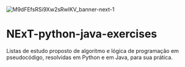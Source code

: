 ![M9dFEfsRSi9Xw2sRwlKV_banner-next-1](https://user-images.githubusercontent.com/103072341/212138770-47eb02d4-b0c0-4635-866e-36ed4758fbf0.jpg)
# NExT-python-java-exercises
Listas de estudo proposto de algoritmo e lógica de programação em pseudocódigo, resolvidas em Python e em Java, para sua prática.
